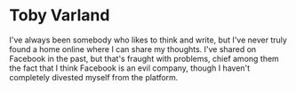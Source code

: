 # Toby Varland

I've always been somebody who likes to think and write, but I've never truly found a home online where I can share my thoughts. I've shared on Facebook in the past, but that's fraught with problems, chief among them the fact that I think Facebook is an evil company, though I haven't completely divested myself from the platform.
